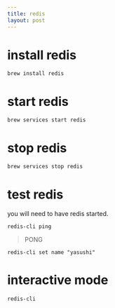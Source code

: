 ```yaml
---
title: redis
layout: post
---
```


# install redis 

``` 
brew install redis
```

# start redis
```
brew services start redis
```

# stop redis
```
brew services stop redis
```



# test redis
you will need to have redis started.

```
redis-cli ping
```
> PONG

```
redis-cli set name "yasushi"
```

# interactive mode

```
redis-cli
```

